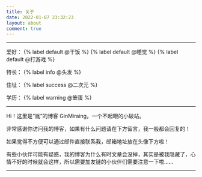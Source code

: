 ```yaml
---
title: 关于
date: 2022-01-07 23:32:23
layout: about
comment: true
---
```


---

爱好： {% label default @干饭 %} {% label default @睡觉 %} {% label default @打游戏 %}

特长： {% label info @头发 %}

住址： {% label success @二次元 %}

学历： {% label warning @笨蛋 %}

---

Hi！这里是“胤”的博客 GinMiraing，一个不起眼的小破站。

非常感谢你访问我的博客，如果有什么问题请在下方留言，我一般都会回复的！

如果觉得不方便可以通过邮件直接联系我，邮箱地址放在头像下方啦！

有些小伙伴可能有疑惑，我的博客为什么有时文章会没掉，其实是被我隐藏了，心情不好的时候就会这样，所以需要加友链的小伙伴们需要注意一下啦......

---